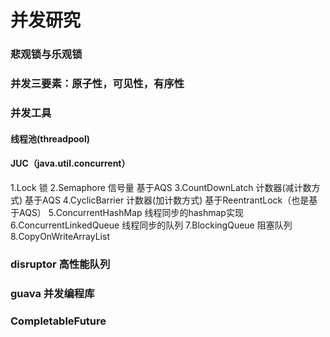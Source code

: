 # 并发研究

### 悲观锁与乐观锁

### 并发三要素：原子性，可见性，有序性

### 并发工具

#### 线程池(threadpool)

#### JUC（java.util.concurrent）

1.Lock 锁
2.Semaphore 信号量 基于AQS
3.CountDownLatch 计数器(减计数方式)  基于AQS
4.CyclicBarrier 计数器(加计数方式) 基于ReentrantLock（也是基于AQS）
5.ConcurrentHashMap 线程同步的hashmap实现
6.ConcurrentLinkedQueue 线程同步的队列
7.BlockingQueue 阻塞队列
8.CopyOnWriteArrayList


### disruptor 高性能队列

### guava 并发编程库

### CompletableFuture 
